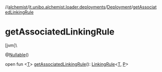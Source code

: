 //[alchemist](../../../index.md)/[it.unibo.alchemist.loader.deployments](../index.md)/[Deployment](index.md)/[getAssociatedLinkingRule](get-associated-linking-rule.md)

# getAssociatedLinkingRule

[jvm]\

@[Nullable](https://docs.oracle.com/javase/8/docs/api/javax/annotation/Nullable.html)()

open fun <[T](get-associated-linking-rule.md)> [getAssociatedLinkingRule](get-associated-linking-rule.md)(): [LinkingRule](../../it.unibo.alchemist.model.interfaces/-linking-rule/index.md)<[T](https://docs.oracle.com/javase/8/docs/api/java/lang/Iterable.html), [P](../-circle/index.md)>
